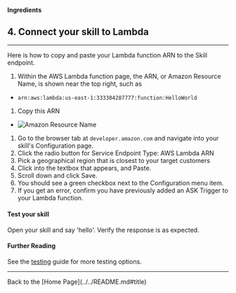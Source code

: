 #### Ingredients
## 4. Connect your skill to Lambda <a id="title"></a>
<hr />

Here is how to copy and paste your Lambda function ARN to the Skill endpoint.

1. Within the AWS Lambda function page, the ARN, or Amazon Resource Name, is shown near the top right, such as
 *  ``` arn:aws:lambda:us-east-1:333304287777:function:HelloWorld ```
1. Copy this ARN
 + ![Amazon Resource Name](https://m.media-amazon.com/images/G/01/cookbook/arn._TTH_.png)
1. Go to the browser tab at ```developer.amazon.com``` and navigate into your skill's Configuration page.
1. Click the radio button for Service Endpoint Type: AWS Lambda ARN
1. Pick a geographical region that is closest to your target customers
1. Click into the textbox that appears, and Paste.
1. Scroll down and click Save.
1. You should see a green checkbox next to the Configuration menu item.
1. If you get an error, confirm you have previously added an ASK Trigger to your Lambda function.


#### Test your skill

Open your skill and say 'hello'.  Verify the response is as expected.


#### Further Reading
See the [testing](../../testing#title) guide for more testing options.


<hr />
Back to the [Home Page](../../README.md#title)
